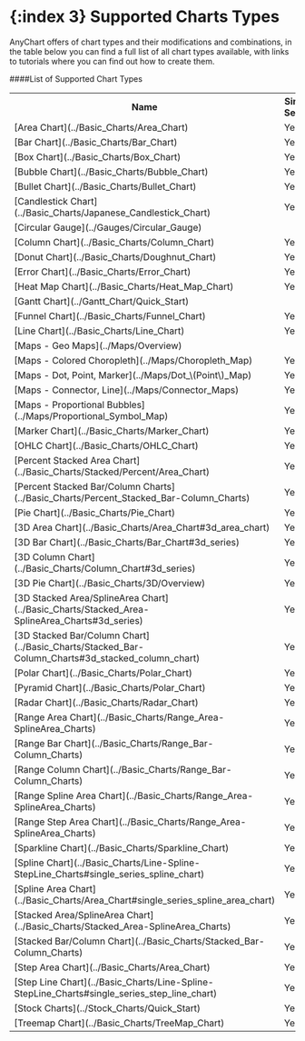 {:index 3}
Supported Charts Types
======================
AnyChart offers of chart types and their modifications and combinations, 
in the table below you can find a full list of all chart types available, 
with links to tutorials where you can find out how to create them.
  
    
####List of Supported Chart Types
<table width="700px" class="dtTABLE">
<tr><th width="315px">Name</th><th width="58px">Single Series</th> <th width="56px">Multi Series</th></tr>
<tr><td>[Area Chart](../Basic_Charts/Area_Chart)</td><td>Yes</td><td>Yes</td></tr>
<tr><td>[Bar Chart](../Basic_Charts/Bar_Chart)</td><td>Yes</td><td>Yes</td></tr>
<tr><td>[Box Chart](../Basic_Charts/Box_Chart)</td><td>Yes</td><td>Yes</td></tr>
<tr><td>[Bubble Chart](../Basic_Charts/Bubble_Chart)</td><td>Yes</td><td>Yes</td></tr>
<tr><td>[Bullet Chart](../Basic_Charts/Bullet_Chart)</td><td>Yes</td><td>No</td></tr>
<tr><td>[Candlestick Chart](../Basic_Charts/Japanese_Candlestick_Chart)</td><td>Yes</td><td>Yes</td></tr>
<tr><td>[Circular Gauge](../Gauges/Circular_Gauge)</td><td></td><td></td></tr>
<tr><td>[Column Chart](../Basic_Charts/Column_Chart)</td><td>Yes</td><td>Yes</td></tr>
<tr><td>[Donut Chart](../Basic_Charts/Doughnut_Chart)</td><td>Yes</td><td>No</td></tr>
<tr><td>[Error Chart](../Basic_Charts/Error_Chart)</td><td>Yes</td><td>No</td></tr>
<tr><td>[Heat Map Chart](../Basic_Charts/Heat_Map_Chart)</td><td>Yes</td><td>No</td></tr>
<tr><td>[Gantt Chart](../Gantt_Chart/Quick_Start)</td><td></td><td></td></tr>
<tr><td>[Funnel Chart](../Basic_Charts/Funnel_Chart)</td><td>Yes</td><td>No</td></tr>
<tr><td>[Line Chart](../Basic_Charts/Line_Chart)</td><td>Yes</td><td>Yes</td></tr>
<tr><td>[Maps - Geo Maps](../Maps/Overview)</td><td></td><td></td></tr>
<tr><td>[Maps - Colored Choropleth](../Maps/Choropleth_Map)</td><td>Yes</td><td>Yes</td></tr>
<tr><td>[Maps - Dot, Point, Marker](../Maps/Dot_\(Point\)_Map)</td><td>Yes</td><td>Yes</td></tr>
<tr><td>[Maps - Connector, Line](../Maps/Connector_Maps)</td><td>Yes</td><td>Yes</td></tr>
<tr><td>[Maps - Proportional Bubbles](../Maps/Proportional_Symbol_Map)</td><td>Yes</td><td>Yes</td></tr>
<tr><td>[Marker Chart](../Basic_Charts/Marker_Chart)</td><td>Yes</td><td>Yes</td></tr>
<tr><td>[OHLC Chart](../Basic_Charts/OHLC_Chart)</td><td>Yes</td><td>Yes</td></tr>
<tr><td>[Percent Stacked Area Chart](../Basic_Charts/Stacked/Percent/Area_Chart)</td><td>Yes</td><td>Yes</td></tr>
<tr><td>[Percent Stacked Bar/Column Charts](../Basic_Charts/Percent_Stacked_Bar-Column_Charts)</td><td>Yes</td><td>Yes</td></tr>
<tr><td>[Pie Chart](../Basic_Charts/Pie_Chart)</td><td>Yes</td><td>No</td></tr>
<tr><td>[3D Area Chart](../Basic_Charts/Area_Chart#3d_area_chart)</td><td>Yes</td><td>Yes</td></tr>
<tr><td>[3D Bar Chart](../Basic_Charts/Bar_Chart#3d_series)</td><td>Yes</td><td>Yes</td></tr>
<tr><td>[3D Column Chart](../Basic_Charts/Column_Chart#3d_series)</td><td>Yes</td><td>Yes</td></tr>
<tr><td>[3D Pie Chart](../Basic_Charts/3D/Overview)</td><td>Yes</td><td>No</td></tr>
<tr><td>[3D Stacked Area/SplineArea Chart](../Basic_Charts/Stacked_Area-SplineArea_Charts#3d_series)</td><td>Yes</td><td>Yes</td></tr>
<tr><td>[3D Stacked Bar/Column Chart](../Basic_Charts/Stacked_Bar-Column_Charts#3d_stacked_column_chart)</td><td>Yes</td><td>Yes</td></tr>
<tr><td>[Polar Chart](../Basic_Charts/Polar_Chart)</td><td>Yes</td><td>Yes</td></tr>
<tr><td>[Pyramid Chart](../Basic_Charts/Polar_Chart)</td><td>Yes</td><td>No</td></tr>
<tr><td>[Radar Chart](../Basic_Charts/Radar_Chart)</td><td>Yes</td><td>Yes</td></tr>
<tr><td>[Range Area Chart](../Basic_Charts/Range_Area-SplineArea_Charts)</td><td>Yes</td><td>Yes</td></tr>
<tr><td>[Range Bar Chart](../Basic_Charts/Range_Bar-Column_Charts)</td><td>Yes</td><td>Yes</td></tr>
<tr><td>[Range Column Chart](../Basic_Charts/Range_Bar-Column_Charts)</td><td>Yes</td><td>Yes</td></tr>
<tr><td>[Range Spline Area Chart](../Basic_Charts/Range_Area-SplineArea_Charts)</td><td>Yes</td><td>Yes</td></tr>
<tr><td>[Range Step Area Chart](../Basic_Charts/Range_Area-SplineArea_Charts)</td><td>Yes</td><td>Yes</td></tr>
<tr><td>[Sparkline Chart](../Basic_Charts/Sparkline_Chart)</td><td>Yes</td><td>Yes</td></tr>
<tr><td>[Spline Chart](../Basic_Charts/Line-Spline-StepLine_Charts#single_series_spline_chart)</td><td>Yes</td><td>Yes</td></tr>
<tr><td>[Spline Area Chart](../Basic_Charts/Area_Chart#single_series_spline_area_chart)</td><td>Yes</td><td>Yes</td></tr> 
<tr><td>[Stacked Area/SplineArea Chart](../Basic_Charts/Stacked_Area-SplineArea_Charts)</td><td>Yes</td><td>Yes</td></tr>
<tr><td>[Stacked Bar/Column Chart](../Basic_Charts/Stacked_Bar-Column_Charts)</td><td>Yes</td><td>Yes</td></tr>
<tr><td>[Step Area Chart](../Basic_Charts/Area_Chart)</td><td>Yes</td><td>Yes</td></tr> 
<tr><td>[Step Line Chart](../Basic_Charts/Line-Spline-StepLine_Charts#single_series_step_line_chart)</td><td>Yes</td><td>Yes</td></tr>
<tr><td>[Stock Charts](../Stock_Charts/Quick_Start)</td><td>Yes</td><td>Yes</td></tr>
<tr><td>[Treemap Chart](../Basic_Charts/TreeMap_Chart)</td><td>Yes</td><td>Yes</td></tr>
</table>
